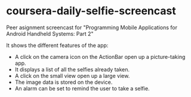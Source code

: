 # coursera-daily-selfie-screencast
Peer asignment screencast for "Programming Mobile Applications for Android Handheld Systems: Part 2" 

It shows the different features of the app:

* A click on the camera icon on the ActionBar open up a picture-taking app.
* It displays a list of all the selfies already taken.
* A click on the small view open up a large view.
* The image data is stored on the device. 
* An alarm can be set to remind the user to take a selfie.
